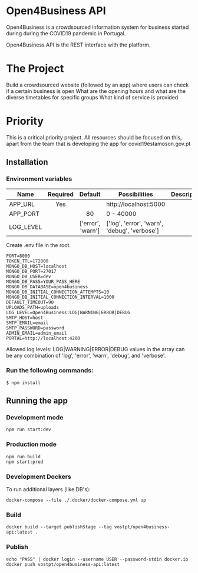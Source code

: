 # Open4Business API
Open4Business is a crowdsourced information system for business started during during the COVID19 pandemic in Portugal.

Open4Business API is the REST interface with the platform.

# The Project
Build a crowdsourced website (followed by an app) where users can check if a certain business is open What are the opening hours and what are the diverse timetables for specific groups What kind of service is provided

# Priority
This is a critical priority project. All resources should be focused on this, apart from the team that is developing the app for covid19estamoson.gov.pt


## Installation

### Environment variables

| Name        | Required | Default           | Possibilities                                | Description |
| ----------- | :------: | :---------------: | -------------------------------------------- | ----------- |
| APP_URL     |   Yes    |                   | http://localhost:5000                        |             |
| APP_PORT    |          | 80                | 0 - 40000                                    |             |
| LOG_LEVEL   |          | ['error', 'warn'] | ['log', 'error', 'warn', 'debug', 'verbose'] |             |

Create .env file in the root.
``` 
PORT=8000
TOKEN_TTL=172800
MONGO_DB_HOST=localhost
MONGO_DB_PORT=27017
MONGO_DB_USER=dev
MONGO_DB_PASS=YOUR_PASS_HERE
MONGO_DB_DATABASE=open4business
MONGO_DB_INITIAL_CONNECTION_ATTEMPTS=10
MONGO_DB_INITIAL_CONNECTION_INTERVAL=1000
DEFAULT_TIMEOUT=90
UPLOADS_PATH=uploads
LOG_LEVEL=Open4Business:LOG|WARNING|ERROR|DEBUG
SMTP_HOST=host
SMTP_EMAIL=email
SMTP_PASSWORD=password
ADMIN_EMAIL=admin_email
PORTAL=http://localhost:4200
```
Allowed log levels: LOG|WARNING|ERROR|DEBUG
values in the array can be any combination of 'log', 'error', 'warn', 'debug', and 'verbose'.

### Run the following commands:

``` 
$ npm install
```

## Running the app
### Development mode

``` 
npm run start:dev
```

### Production mode
``` 
npm run build
npm start:prod
```

### Development Dockers
To run additional layers (like DB's):
``` 
docker-compose --file ./.docker/docker-compose.yml up

```

### Build
```
docker build --target publishStage --tag vostpt/open4business-api:latest .
```

### Publish
```
echo "PASS" | docker login --username USER --password-stdin docker.io
docker push vostpt/open4business-api:latest
```